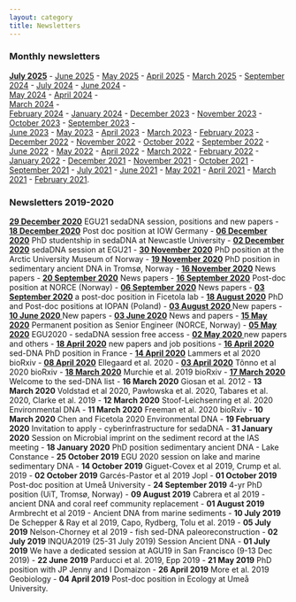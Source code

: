 ```yaml
---
layout: category
title: Newsletters
---
```


<div class="section">
<h3 class="section-title underline">Monthly newsletters</h3>
</div>
<div class="intro">
<p>

<a href="https://sedadna.github.io/category/news/25-07.html" target="_blank"><b>July 2025</b></a> - 
<a href="https://sedadna.github.io/category/news/25-06.html" target="_blank">June 2025</a> - 
<a href="https://sedadna.github.io/category/news/25-05.html" target="_blank">May 2025</a> - 
<a href="https://sedadna.github.io/category/news/25-04.html" target="_blank">April 2025</a> - 
<a href="https://sedadna.github.io/category/news/25-03.html" target="_blank">March 2025</a> - 
<a href="https://sedadna.github.io/category/news/24-09.html" target="_blank">September 2024</a> - 
<a href="https://sedadna.github.io/category/news/24-07.html" target="_blank">July 2024</a> - 
<a href="https://sedadna.github.io/category/news/24-06.html" target="_blank">June 2024</a> -  
<a href="https://sedadna.github.io/category/news/24-05.html" target="_blank">May 2024</a> -
<a href="https://sedadna.github.io/category/news/24-04.html" target="_blank">April 2024</a> -  
<a href="https://sedadna.github.io/category/news/24-03.html" target="_blank">March 2024</a> -  
<a href="https://sedadna.github.io/category/news/24-02.html" target="_blank">February 2024</a> - 
<a href="https://sedadna.github.io/category/news/24-01.html" target="_blank">January 2024</a> - 
<a href="https://sedadna.github.io/category/news/23-12.html" target="_blank">December 2023</a> - 
<a href="https://sedadna.github.io/category/news/23-11.html" target="_blank">November 2023</a> - 
<a href="https://sedadna.github.io/category/news/23-10.html" target="_blank">October 2023</a> - 
<a href="https://sedadna.github.io/category/news/23-09.html" target="_blank">September 2023</a> -  
<a href="https://sedadna.github.io/category/news/23-06.html" target="_blank">June 2023</a> - 
<a href="https://sedadna.github.io/category/news/23-05.html" target="_blank">May 2023</a> - 
<a href="https://sedadna.github.io/category/news/23-04.html" target="_blank">April 2023</a> - 
<a href="https://sedadna.github.io/category/news/23-03.html" target="_blank">March 2023</a> - 
<a href="https://sedadna.github.io/category/news/23-02.html" target="_blank">February 2023</a> - 
<a href="https://sedadna.github.io/category/news/22-12.html" target="_blank">December 2022</a> - 
<a href="https://sedadna.github.io/category/news/22-11.html" target="_blank">November 2022</a> - 
<a href="https://sedadna.github.io/category/news/22-10.html" target="_blank">October 2022</a> - 
<a href="https://sedadna.github.io/category/news/22-09.html" target="_blank">September 2022</a> - 
<a href="https://sedadna.github.io/category/news/22-06.html" target="_blank">June 2022</a> - 
<a href="https://sedadna.github.io/category/news/22-05.html" target="_blank">May 2022</a> - 
<a href="https://sedadna.github.io/category/news/22-04.html" target="_blank">April 2022</a> - 
<a href="https://sedadna.github.io/category/news/22-03.html" target="_blank">March 2022</a> - 
<a href="https://sedadna.github.io/category/news/22-02.html" target="_blank">February 2022</a> - 
<a href="https://sedadna.github.io/category/news/22-01.html" target="_blank">January 2022</a> - 
<a href="https://sedadna.github.io/category/news/21-12.html" target="_blank">December 2021</a> - 
<a href="https://mailchi.mp/c531d37d6993/sedadna-society-november-2021-newsletter" target="_blank">November 2021</a> - 
<a href="https://mailchi.mp/7fdaf9114c3a/sedadna-society-october-2021-newsletter" target="_blank">October 2021</a> - 
<a href="https://mailchi.mp/1ac834a88670/sedadna-society-september-2021-newsletter" target="_blank">September 2021</a> - 
<a href="https://mailchi.mp/b17fd202cdce/sedadna-society-july-2021-newsletter" target="_blank">July 2021</a> - 
<a href="https://mailchi.mp/2eb31c40a2fc/sedadna-society-june-2021-newsletter" target="_blank">June 2021</a> - 
<a href="https://mailchi.mp/0f04ef9f22a8/sedadna-society-may-seminar" target="_blank">May 2021</a> - 
<a href="https://mailchi.mp/845fac603b38/sedadna-society-april-2021-newsletter" target="_blank">April 2021</a> - 
<a href="https://mailchi.mp/0f3827b0858e/sedadna-society-march-2021-newsletter" target="_blank">March 2021</a> - 
<a href="https://mailchi.mp/4add8545938a/sedadna-society-february-2021-newsletter" target="_blank">February 2021</a>.
</p>
</div>

<div class="section">
<h3 class="section-title underline">Newsletters 2019-2020</h3>
</div>

<div class="intro">
<p><a href="https://mailchi.mp/2a846749caf8/sedimentary-dna-egu21-sedadna-session-positions-and-new-papers" target="_blank"><b>29 December 2020</b></a> EGU21 sedaDNA session, positions and new papers - <a href="https://mailchi.mp/2ee1ee69dd1b/sedimentary-dna-post-doc-position-at-iow-germany" target="_blank"><b>18 December 2020</b></a> Post doc position at IOW Germany - <a href="https://mailchi.mp/a1c41dc7c0ca/sedimentary-dna-phd-studentship-in-sedadna-at-newcastle-university" target="_blank"><b> 06 December 2020</b></a> PhD studentship in sedaDNA at Newcastle University - <a href="https://mailchi.mp/e5060ecbf478/sedimentary-dna-submit-your-abstract-for-the-sedadna-session-at-egu21" target="_blank"><b>02 December 2020</b></a> sedaDNA session at EGU21 - <a href="https://mailchi.mp/1a5c124214c1/sedimentary-dna-phd-position-at-the-arctic-university-museum-of-norway" target="_blank"><b>30 November 2020</b></a> PhD position at the Arctic University Museum of Norway - <a href="https://mailchi.mp/d401f19b7bcd/sedimentary-dna-phd-position-in-sedimentary-ancient-dna-in-troms-norway" target="_blank"><b>19 November 2020</b></a> PhD position in sedimentary ancient DNA in Tromsø, Norway - <a href="https://mailchi.mp/8971bfabd236/sedimentary-dna-new-papers" target="_blank"><b>16 November 2020</b></a> News papers - <a href="https://mailchi.mp/19a8ac107ed7/sedimentary-dna-news-papers" target="_blank"><b>20 September 2020</b></a> News papers - <a href="https://mailchi.mp/ec3739b73ea6/sedimentary-dna-post-doc-position-at-norce-norway" target="_blank"><b>16 September 2020</b></a> Post-doc position at NORCE (Norway) - <a href="https://mailchi.mp/202c854d7d88/sedimentary-dna-news-papers-and-positions" target="_blank"><b>06 September 2020</b></a> News papers - <a href="https://mailchi.mp/33b4322011c3/sedimentary-dna-a-post-doc-position-in-ficetola-lab" target="_blank"><b>03 September 2020</b></a> a post-doc position in Ficetola lab - <a href="https://mailchi.mp/0fa5a4334220/sedimentary-dna-phd-and-post-doc-positions-at-iopan-poland" target="_blank"><b>18 August 2020</b></a> PhD and Post-doc positions at IOPAN (Poland) - <a href="https://mailchi.mp/5d87104f8a23/sedimentary-dna-new-papers-july-2020" target="_blank"><b>03 August 2020 </b></a>New papers - <a href="https://mailchi.mp/5496cd12bcb3/sedimentary-dna-new-papers" target="_blank"><b>10 June 2020 </b></a>New papers - <a href="https://mailchi.mp/da8c37be5c09/sedimentary-dna-news-and-papers" target="_blank"><b>03 June 2020</b></a> News and papers - <a href="https://mailchi.mp/528b5639787e/sedimentary-dna-permanent-position-as-senior-engineer-norce-norway" target="_blank"><b>15 May 2020</b></a> Permanent position as Senior Engineer (NORCE, Norway) - <a href="https://mailchi.mp/3f22cfc27262/sedimentary-dna-egu2020-sedadna-session-free-access" target="_blank"><b>05 May 2020</b></a> EGU2020 - sedaDNA session free access - <a href="https://mailchi.mp/f6ed01bc4794/sedimentary-dna-new-papers-and-others" target="_blank"><b>02 May 2020 </b></a> new papers and others - <a href="https://mailchi.mp/3cac0e9e79a2/sedimentary-dna-new-papers-and-job-positions" target="_blank"><b>18 April 2020</b></a> new papers and job positions - <a href="https://mailchi.mp/3a9f0f00dbf7/sedimentary-dna-sed-dna-phd-position-in-france" target="_blank"><b>16 April 2020</b></a> sed-DNA PhD position in France - <a href="https://mailchi.mp/307cbf1f5028/sedimentary-dna-lammers-et-al-2020-biorxiv" target="_blank"><b>14 April 2020</b></a> Lammers et al 2020 bioRxiv - <a href="https://mailchi.mp/22909946855c/sedimentary-dna-ellegaard-et-al-2020" target="_blank"><b>08 April 2020</b></a> Ellegaard et al. 2020 - <a href="https://mailchi.mp/a4c035e804c4/sedimentary-dna-tnno-et-al-2020-biorxiv" target="_blank"><b>03 April 2020</b></a> Tõnno et al 2020 bioRxiv - <a href="https://mailchi.mp/329b478e5cee/sedimentary-dna-murchie-et-al-2019-biorxiv" target="_blank"><b>18 March 2020</b></a> Murchie et al. 2019 bioRxiv - <a href="https://mailchi.mp/63cbd7fc0f2d/sedimentary-dna-welcome-to-the-sed-dna-newsletter"  target="_blank"><b>17 March 2020</b></a> Welcome to the sed-DNA list - <b>16 March 2020</b> Giosan et al. 2012 - <b>13 March 2020</b> Voldstad et al 2020, Pawłowska et al. 2020, Tabares et al. 2020, Clarke et al. 2019 - <b>12 March 2020</b> Stoof-Leichsenring et al. 2020 Environmental DNA - <b>11 March 2020</b> Freeman et al. 2020 bioRxiv - <b>10 March 2020</b> Chen and Ficetola 2020 Environmental DNA - <b>19 February 2020</b> Invitation to apply - cyberinfrastructure for sedaDNA - <b>31 January 2020</b> Session on Microbial imprint on the sediment record at the IAS meeting - <b>18 January 2020</b> PhD position sedimentary ancient DNA - Lake Constance - <b>25 October 2019</b> EGU 2020 session on lake and marine sedimentary DNA - <b>14 October 2019</b> Giguet-Covex et al 2019, Crump et al. 2019 - <b>02 October 2019</b> Garcés-Pastor et al 2019 Jopl - <b>01 October 2019</b> Post-doc position at Umeå University - <b>24 September 2019</b> 4-yr PhD position (UiT, Tromsø, Norway) - <b>09 August 2019</b> Cabrera et al 2019 - ancient DNA and coral reef community replacement - <b>01 August 2019</b> Armbrecht et al 2019 - Ancient DNA from marine sediments - <b>10 July 2019</b> De Schepper & Ray et al 2019, Capo, Rydberg, Tolu et al. 2019 - <b>05 July 2019</b> Nelson-Chorney et al 2019 - fish sed-DNA paleoreconstruction - <b>02 July 2019</b> INQUA2019 (25-31 July 2019) Session Ancient DNA - <b>01 July 2019</b> We have a dedicated session at AGU19 in San Francisco (9-13 Dec 2019) - <b>22 June 2019</b> Parducci et al. 2019, Epp 2019 - <b>21 May 2019</b> PhD position with JP Jenny and I Domaizon - <b>26 April 2019</b> More et al. 2019 Geobiology - <b>04 April 2019</b> Post-doc position in Ecology at Umeå University.</p>
</div>
